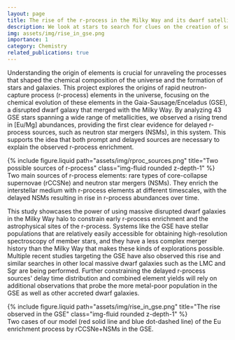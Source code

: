 ```yaml
---
layout: page
title: The rise of the r-process in the Milky Way and its dwarf satellites
description: We look at stars to search for clues on the creation of some of the heaviest elements in the Universe.
img: assets/img/rise_in_gse.png
importance: 1
category: Chemistry
related_publications: true
---
```


Understanding the origin of elements is crucial for unraveling the processes that shaped the chemical composition of the universe and the formation of stars and galaxies. 
This project explores the origins of rapid neutron-capture process (r-process) elements in the universe, focusing on the chemical evolution of these elements in the Gaia-Sausage/Enceladus (GSE), a disrupted dwarf galaxy that merged with the Milky Way. 
By analyzing 43 GSE stars spanning a wide range of metallicities, we observed a rising trend in [Eu/Mg] abundances, providing the first clear evidence for delayed r-process sources, such as neutron star mergers (NSMs), in this system. 
This supports the idea that both prompt and delayed sources are necessary to explain the observed r-process enrichment.

<div class="row">
    <div class="col-sm mt-3 mt-md-0">
        {% include figure.liquid path="assets/img/rproc_sources.png" title="Two possible sources of r-process" class="img-fluid rounded z-depth-1" %}
    </div>
</div>
<div class="caption">
    Two main sources of r-process elements: rare types of core-collapse supernovae (rCCSNe) and neutron star mergers (NSMs). They enrich the interstellar medium with r-process elements at different timescales, with the delayed NSMs resulting in rise in r-process abundances over time. 
</div>

This study showcases the power of using massive disrupted dwarf galaxies in the Milky Way halo to constrain early r-process enrichment and the astrophysical sites of the r-process. 
Systems like the GSE have stellar populations that are relatively easily accessible for obtaining high-resolution spectroscopy of member stars, and they have a less complex merger history than the Milky Way that makes these kinds of explorations possible. 
Multiple recent studies targeting the GSE have also observed this rise and similar searches in other local massive dwarf galaxies such as the LMC and Sgr are being performed.
Further constraining the delayed r-process sources' delay time distribution and combined element yields will rely on additional observations that probe the more metal-poor population in the GSE as well as other accreted dwarf galaxies. 

<div class="row">
    <div class="col-sm mt-3 mt-md-0">
        {% include figure.liquid path="assets/img/rise_in_gse.png" title="The rise observed in the GSE" class="img-fluid rounded z-depth-1" %}
    </div>
</div>
<div class="caption">
    Two cases of our model (red solid line and blue dot-dashed line) of the Eu enrichment process by rCCSNe+NSMs in the GSE.
</div>
